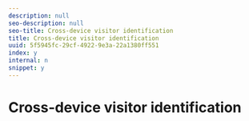```yaml
---
description: null
seo-description: null
seo-title: Cross-device visitor identification
title: Cross-device visitor identification
uuid: 5f5945fc-29cf-4922-9e3a-22a1380ff551
index: y
internal: n
snippet: y
---
```


# Cross-device visitor identification

